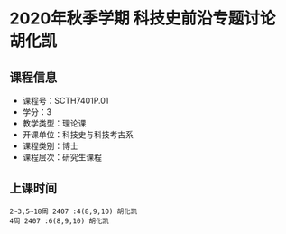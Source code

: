 # 2020年秋季学期 科技史前沿专题讨论 胡化凯






## 课程信息

- 课程号：SCTH7401P.01
- 学分：3
- 教学类型：理论课
- 开课单位：科技史与科技考古系
- 课程类别：博士
- 课程层次：研究生课程

## 上课时间

```
2~3,5~18周 2407 :4(8,9,10) 胡化凯
4周 2407 :6(8,9,10) 胡化凯
```

